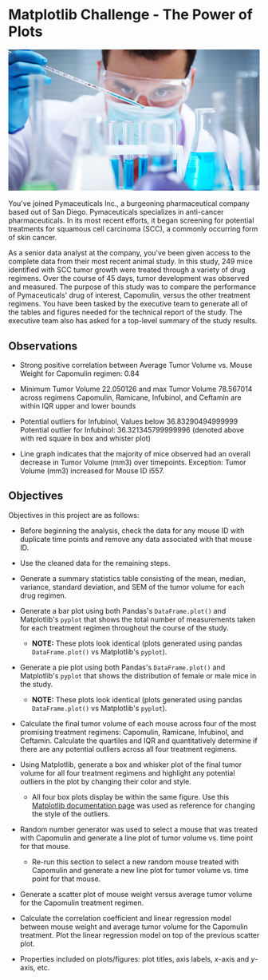 # Matplotlib Challenge - The Power of Plots

![Laboratory](Images/Laboratory.jpg)

You've joined Pymaceuticals Inc., a burgeoning pharmaceutical company based out of San Diego. Pymaceuticals specializes in anti-cancer pharmaceuticals. In its most recent efforts, it began screening for potential treatments for squamous cell carcinoma (SCC), a commonly occurring form of skin cancer.

As a senior data analyst at the company, you've been given access to the complete data from their most recent animal study. In this study, 249 mice identified with SCC tumor growth were treated through a variety of drug regimens. Over the course of 45 days, tumor development was observed and measured. The purpose of this study was to compare the performance of Pymaceuticals' drug of interest, Capomulin, versus the other treatment regimens. You have been tasked by the executive team to generate all of the tables and figures needed for the technical report of the study. The executive team also has asked for a top-level summary of the study results.

## Observations
  - Strong positive correlation between Average Tumor Volume vs. Mouse Weight for Capomulin regimen: 0.84

  - Minimum Tumor Volume 22.050126 and max Tumor Volume 78.567014 across 
    regimens Capomulin, Ramicane, Infubinol, and Ceftamin are within IQR upper and lower bounds

  - Potential outliers for Infubinol, Values below 36.83290494999999
    Potential outlier for Infubinol: 36.321345799999996 (denoted above with red square in box and whister plot)

  - Line graph indicates that the majority of mice observed had an overall decrease in Tumor Volume (mm3) over timepoints. 
    Exception: Tumor Volume (mm3) increased for Mouse ID i557.

## Objectives

Objectives in this project are as follows:  

* Before beginning the analysis, check the data for any mouse ID with duplicate time points and remove any data associated with that mouse ID.

* Use the cleaned data for the remaining steps.

* Generate a summary statistics table consisting of the mean, median, variance, standard deviation, and SEM of the tumor volume for each drug regimen.

* Generate a bar plot using both Pandas's `DataFrame.plot()` and Matplotlib's `pyplot` that shows the total number of measurements taken for each treatment regimen throughout the course of the study.

  * **NOTE:** These plots look identical (plots generated using pandas `DataFrame.plot()` vs Matplotlib's `pyplot`).

* Generate a pie plot using both Pandas's `DataFrame.plot()` and Matplotlib's `pyplot` that shows the distribution of female or male mice in the study.

  * **NOTE:** These plots look identical (plots generated using pandas `DataFrame.plot()` vs Matplotlib's `pyplot`).

* Calculate the final tumor volume of each mouse across four of the most promising treatment regimens: Capomulin, Ramicane, Infubinol, and Ceftamin. Calculate the quartiles and IQR and quantitatively determine if there are any potential outliers across all four treatment regimens.

* Using Matplotlib, generate a box and whisker plot of the final tumor volume for all four treatment regimens and highlight any potential outliers in the plot by changing their color and style.

  - All four box plots display be within the same figure. Use this [Matplotlib documentation page](https://matplotlib.org/gallery/pyplots/boxplot_demo_pyplot.html#sphx-glr-gallery-pyplots-boxplot-demo-pyplot-py) was used as reference for changing the style of the outliers.

* Random number generator was used to select a mouse that was treated with Capomulin and generate a line plot of tumor volume vs. time point for that mouse.

  - Re-run this section to select a new random mouse treated with Capomulin and generate a new line plot for tumor volume vs. time point for that mouse.  

* Generate a scatter plot of mouse weight versus average tumor volume for the Capomulin treatment regimen.

* Calculate the correlation coefficient and linear regression model between mouse weight and average tumor volume for the Capomulin treatment. Plot the linear regression model on top of the previous scatter plot.

* Properties included on plots/figures: plot titles, axis labels, _x_-axis and _y_-axis, etc.
